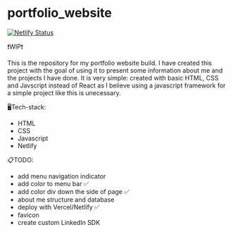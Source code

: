 # portfolio_website
[![Netlify Status](https://api.netlify.com/api/v1/badges/02c7c6bd-d99f-47ee-9758-26a8b738283a/deploy-status)](https://app.netlify.com/sites/georgeussherportfolio/deploys)

❗WIP❗

This is the repository for my portfolio website build. I have created this project with the goal of using it to present some information about me and the projects I have done. 
It is very simple: created with basic HTML, CSS and Javscript instead of React as I believe using a javascript framework for a simple
project like this is unecessary. 


🖥️Tech-stack:
- HTML
- CSS
- Javascript
- Netlify

📋TODO:
- add menu navigation indicator
- add color to menu bar ✅
- add color div down the side of page ✅
- about me structure and database
- deploy with Vercel/Netlify ✅
- favicon
- create custom LinkedIn SDK
